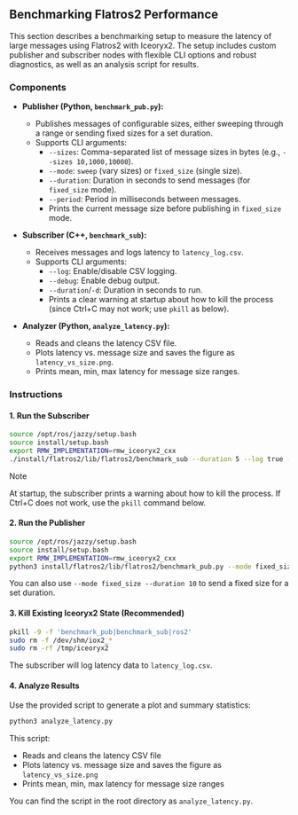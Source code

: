 ## Benchmarking Flatros2 Performance

This section describes a benchmarking setup to measure the latency of large messages using Flatros2 with Iceoryx2. The setup includes custom publisher and subscriber nodes with flexible CLI options and robust diagnostics, as well as an analysis script for results.

### Components

- **Publisher (Python, `benchmark_pub.py`):**
    - Publishes messages of configurable sizes, either sweeping through a range or sending fixed sizes for a set duration.
    - Supports CLI arguments:
        - `--sizes`: Comma-separated list of message sizes in bytes (e.g., `--sizes 10,1000,10000`).
        - `--mode`: `sweep` (vary sizes) or `fixed_size` (single size).
        - `--duration`: Duration in seconds to send messages (for `fixed_size` mode).
        - `--period`: Period in milliseconds between messages.
        - Prints the current message size before publishing in `fixed_size` mode.

- **Subscriber (C++, `benchmark_sub`):**
    - Receives messages and logs latency to `latency_log.csv`.
    - Supports CLI arguments:
        - `--log`: Enable/disable CSV logging.
        - `--debug`: Enable debug output.
        - `--duration`/`-d`: Duration in seconds to run.
        - Prints a clear warning at startup about how to kill the process (since Ctrl+C may not work; use `pkill` as below).

- **Analyzer (Python, `analyze_latency.py`):**
    - Reads and cleans the latency CSV file.
    - Plots latency vs. message size and saves the figure as `latency_vs_size.png`.
    - Prints mean, min, max latency for message size ranges.

### Instructions

#### 1. Run the Subscriber

```bash
source /opt/ros/jazzy/setup.bash
source install/setup.bash
export RMW_IMPLEMENTATION=rmw_iceoryx2_cxx
./install/flatros2/lib/flatros2/benchmark_sub --duration 5 --log true --debug
```

> [!NOTE]
> At startup, the subscriber prints a warning about how to kill the process. If Ctrl+C does not work, use the `pkill` command below.

#### 2. Run the Publisher

```bash
source /opt/ros/jazzy/setup.bash
source install/setup.bash
export RMW_IMPLEMENTATION=rmw_iceoryx2_cxx
python3 install/flatros2/lib/flatros2/benchmark_pub.py --mode fixed_size --sizes 10,1000,10000 --period 1000
```

You can also use `--mode fixed_size --duration 10` to send a fixed size for a set duration.

#### 3. Kill Existing Iceoryx2 State (Recommended)

```bash
pkill -9 -f 'benchmark_pub|benchmark_sub|ros2'
sudo rm -f /dev/shm/iox2_*
sudo rm -rf /tmp/iceoryx2
```

The subscriber will log latency data to `latency_log.csv`.

#### 4. Analyze Results

Use the provided script to generate a plot and summary statistics:

```bash
python3 analyze_latency.py
```

This script:
- Reads and cleans the latency CSV file
- Plots latency vs. message size and saves the figure as `latency_vs_size.png`
- Prints mean, min, max latency for message size ranges

You can find the script in the root directory as `analyze_latency.py`.
